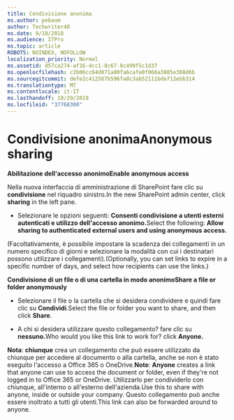 ```yaml
---
title: Condivisione anonima
ms.author: pebaum
author: Techwriter40
ms.date: 9/18/2018
ms.audience: ITPro
ms.topic: article
ROBOTS: NOINDEX, NOFOLLOW
localization_priority: Normal
ms.assetid: d57ca274-af16-4cc1-8c67-8c499f5c1d37
ms.openlocfilehash: c2b06cc64d071a80fa6cafe0f066a3885e388d6b
ms.sourcegitcommit: defe2c412567b596fa8c3ab52111bde712ebb314
ms.translationtype: MT
ms.contentlocale: it-IT
ms.lasthandoff: 10/29/2019
ms.locfileid: "37768300"
---
```

# <a name="anonymous-sharing"></a><span data-ttu-id="15d5c-102">Condivisione anonima</span><span class="sxs-lookup"><span data-stu-id="15d5c-102">Anonymous sharing</span></span>

 <span data-ttu-id="15d5c-103">**Abilitazione dell'accesso anonimo**</span><span class="sxs-lookup"><span data-stu-id="15d5c-103">**Enable anonymous access**</span></span>
  
<span data-ttu-id="15d5c-104">Nella nuova interfaccia di amministrazione di SharePoint fare clic su **condivisione** nel riquadro sinistro.</span><span class="sxs-lookup"><span data-stu-id="15d5c-104">In the new SharePoint admin center, click **sharing** in the left pane.</span></span> 
  
- <span data-ttu-id="15d5c-105">Selezionare le opzioni seguenti: **Consenti condivisione a utenti esterni autenticati e utilizzo dell'accesso anonimo.**</span><span class="sxs-lookup"><span data-stu-id="15d5c-105">Select the following: **Allow sharing to authenticated external users and using anonymous access.**</span></span>
  
<span data-ttu-id="15d5c-106">(Facoltativamente, è possibile impostare la scadenza dei collegamenti in un numero specifico di giorni e selezionare la modalità con cui i destinatari possono utilizzare i collegamenti).</span><span class="sxs-lookup"><span data-stu-id="15d5c-106">(Optionally, you can set links to expire in a specific number of days, and select how recipients can use the links.)</span></span>
    
 <span data-ttu-id="15d5c-107">**Condivisione di un file o di una cartella in modo anonimo**</span><span class="sxs-lookup"><span data-stu-id="15d5c-107">**Share a file or folder anonymously**</span></span>
  
- <span data-ttu-id="15d5c-108">Selezionare il file o la cartella che si desidera condividere e quindi fare clic su **Condividi**.</span><span class="sxs-lookup"><span data-stu-id="15d5c-108">Select the file or folder you want to share, and then click **Share**.</span></span> 
    
- <span data-ttu-id="15d5c-109">A chi si desidera utilizzare questo collegamento? fare clic su **nessuno.**</span><span class="sxs-lookup"><span data-stu-id="15d5c-109">Who would you like this link to work for? click **Anyone.**</span></span>
  
 <span data-ttu-id="15d5c-110">**Nota**: **chiunque** crea un collegamento che può essere utilizzato da chiunque per accedere al documento o alla cartella, anche se non è stato eseguito l'accesso a Office 365 o OneDrive.</span><span class="sxs-lookup"><span data-stu-id="15d5c-110">**Note**: **Anyone** creates a link that anyone can use to access the document or folder, even if they're not logged in to Office 365 or OneDrive.</span></span> <span data-ttu-id="15d5c-111">Utilizzarlo per condividerlo con chiunque, all'interno o all'esterno dell'azienda.</span><span class="sxs-lookup"><span data-stu-id="15d5c-111">Use this to share with anyone, inside or outside your company.</span></span> <span data-ttu-id="15d5c-112">Questo collegamento può anche essere inoltrato a tutti gli utenti.</span><span class="sxs-lookup"><span data-stu-id="15d5c-112">This link can also be forwarded around to anyone.</span></span> 
    

